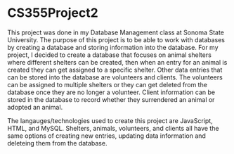 # CS355Project2
This project was done in my Database Management class at Sonoma State University. The purpose of this project is to be able
to work with databases by creating a database and storing information into the database. For my project, I decided to create
a database that focuses on animal shelters where different shelters can be created, then when an entry for an animal is created
they can get assigned to a specific shelter. Other data entries that can be stored into the database are volunteers and clients.
The volunteers can be assigned to multiple shelters or they can get deleted from the database once they are no longer a volunteer.
Client information can be stored in the database to record whether they surrendered an animal or adopted an animal. 

The langauges/technologies used to create this project are JavaScript, HTML, and MySQL. Shelters, animals, volunteers, and 
clients all have the same options of creating new entries, updating data information and deleteing them from the database.
